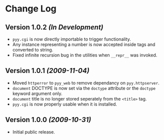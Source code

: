 Change Log
==========

Version 1.0.2 *(In Development)*
--------------------------------
* `pyy.cgi` is now directly importable to trigger functionality.
* Any instance representing a number is now accepted inside tags and converted to string.
* Fixed infinite recursion bug in the utilities when `__repr__` was invoked.


Version 1.0.1 *(2009-11-04)*
----------------------------
* Moved `httperror` to `pyy_web` to remove dependancy on `pyy.httpserver`.
* `document` DOCTYPE is now set via the `doctype` attribute or the `doctype` keyword argument only.
* `document` title is no longer stored seperately from the `<title>` tag.
* `pyy.cgi` is now properly usable when it is installed.


Version 1.0.0 *(2009-10-31)*
----------------------------
* Initial public release.
